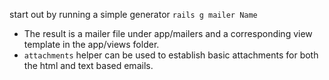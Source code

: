 start out by running a simple generator `rails g mailer Name`

* The result is a mailer file under app/mailers and a corresponding view template in the app/views folder.
* `attachments` helper can be used to establish basic attachments for both the html and text based emails.